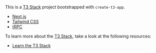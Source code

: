 This is a [T3 Stack](https://create.t3.gg/) project bootstrapped with
`create-t3-app`.

- [Next.js](https://nextjs.org)
- [Tailwind CSS](https://tailwindcss.com)
- [tRPC](https://trpc.io)

To learn more about the [T3 Stack](https://create.t3.gg/), take a look at the
following resources:

- [Learn the T3 Stack](https://create.t3.gg/en/faq#what-learning-resources-are-currently-available)

